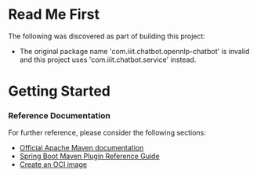 # Read Me First
The following was discovered as part of building this project:

* The original package name 'com.iiit.chatbot.opennlp-chatbot' is invalid and this project uses 'com.iiit.chatbot.service' instead.

# Getting Started

### Reference Documentation
For further reference, please consider the following sections:

* [Official Apache Maven documentation](https://maven.apache.org/guides/index.html)
* [Spring Boot Maven Plugin Reference Guide](https://docs.spring.io/spring-boot/docs/2.3.1.RELEASE/maven-plugin/reference/html/)
* [Create an OCI image](https://docs.spring.io/spring-boot/docs/2.3.1.RELEASE/maven-plugin/reference/html/#build-image)

